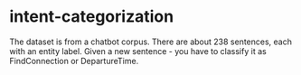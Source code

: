 # intent-categorization
The dataset is from a chatbot corpus. There are about 238 sentences, each with an entity label. Given a new sentence - you have to classify it as FindConnection or DepartureTime.
